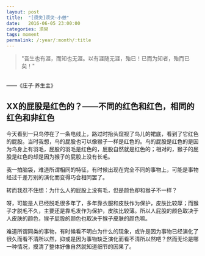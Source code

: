 ```yaml
---
layout: post
title:  "[须臾]须臾·小憩"
date:   2016-06-05 23:00:00
categories: 须臾
tags: moment
permalink: /:year/:month/:title
---
```


> "吾生也有涯，而知也无涯。以有涯随无涯，殆已！已而为知者，殆而已矣！"
<br>
——《庄子·养生主》

## XX的屁股是红色的？——不同的红色和红色，相同的红色和非红色

今天看到一只鸟停在了一条电线上，路过时抬头窥视了鸟儿的裙底，看到了它红色的屁股。当时我想，鸟的屁股也可以像猴子一样是红色的。鸟的屁股是红色的是因为鸟身上有羽毛，屁股的羽毛是红色的，屁股自然就是红色的；相对的，猴子的屁股是红色的却是因为猴子的屁股上没有长毛。

我一拍脑袋，难道所谓相同的特征，有时候出现在完全不同的事物上，可能是事物经过千差万别的演化而变得巧合相同罢了。

转而我忍不住想：为什么人的屁股上没有毛，但是颜色却和猴子不一样？

呀，可能是人已经脱毛很多年了，多年靠衣服和皮肤作为保护，皮肤比较厚；而猴子才脱毛不久，主要还是靠毛发作为保护，皮肤比较薄。所以人屁股的颜色取决于人皮肤的颜色，猴子屁股的颜色也取决于猴子皮肤的颜色嘛。

难道所谓同类的事物，有时候看不明白为什么的现象，或许是因为事物已经演化了很久而看不清所以然，抑或是因为事物缺乏演化而看不清所以然吧？然而无论是哪一种情况，摸清了整体好像自然就知道细节的因果了。
